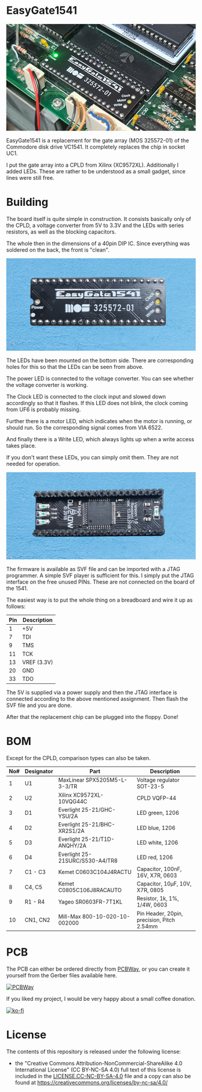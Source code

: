# EasyGate1541

![](https://github.com/DL2DW/EasyGate1541/blob/main/Images/EasyGate1541.jpg)



EasyGate1541 is a replacement for the gate array (MOS 325572-01) of the Commodore disk drive VC1541. It completely replaces the chip in socket UC1.

I put the gate array into a CPLD from Xilinx (XC9572XL). Additionally I added LEDs. These are rather to be understood as a small gadget, since lines were still free. 



# Building

The board itself is quite simple in construction. It consists basically only of the CPLD, a voltage converter from 5V to 3.3V and the LEDs with series resistors, as well as the blocking capacitors.

The whole then in the dimensions of a 40pin DIP IC. Since everything was soldered on the back, the front is "clean".

![](https://github.com/DL2DW/EasyGate1541/blob/main/Images/EasyGate1541_Top.jpg)



The LEDs have been mounted on the bottom side. There are corresponding holes for this so that the LEDs can be seen from above.

The power LED is connected to the voltage converter. You can see whether the voltage converter is working.

The Clock LED is connected to the clock input and slowed down accordingly so that it flashes. If this LED does not blink, the clock coming from UF6 is probably missing.

Further there is a motor LED, which indicates when the motor is running, or should run. So the corresponding signal comes from VIA 6522.

And finally there is a Write LED, which always lights up when a write access takes place.

If you don't want these LEDs, you can simply omit them. They are not needed for operation.

![](https://github.com/DL2DW/EasyGate1541/blob/main/Images/EasyGate1541_Bottom.jpg)



The firmware is available as SVF file and can be imported with a JTAG programmer. A simple SVF player is sufficient for this. I simply put the JTAG interface on the free unused PINs. These are not connected on the board of the 1541.

The easiest way is to put the whole thing on a breadboard and wire it up as follows:

| Pin  | Description |
| ---- | ----------- |
| 1    | +5V         |
| 7    | TDI         |
| 9    | TMS         |
| 11   | TCK         |
| 13   | VREF (3.3V) |
| 20   | GND         |
| 33   | TDO         |

The 5V is supplied via a power supply and then the JTAG interface is connected according to the above mentioned assignment. Then flash the SVF file and you are done.

After that the replacement chip can be plugged into the floppy. Done!



# BOM

Except for the CPLD, comparison types can also be taken. 

| No#  | Designator | Part                            | Description                                |
| ---- | ---------- | ------------------------------- | ------------------------------------------ |
| 1    | U1         | MaxLinear SPX5205M5-L-3-3/TR    | Voltage regulator SOT-23-5                 |
| 2    | U2         | Xilinx XC9572XL-10VQG44C        | CPLD VQFP-44                               |
| 3    | D1         | Everlight 25-21/GHC-YSU/2A      | LED green, 1206                            |
| 4    | D2         | Everlight 25-21/BHC-XR2S1/2A    | LED blue, 1206                             |
| 5    | D3         | Everlight 25-21/T1D-ANQHY/2A    | LED white, 1206                            |
| 6    | D4         | Everlight 25-21SURC/S530-A4/TR8 | LED red, 1206                              |
| 7    | C1 - C3    | Kemet C0603C104J4RACTU          | Capacitor, 100nF, 16V, X7R, 0603           |
| 8    | C4, C5     | Kemet C0805C106J8RACAUTO        | Capacitor, 10µF, 10V, X7R, 0805            |
| 9    | R1 - R4    | Yageo SR0603FR-7T1KL            | Resistor, 1k, 1%, 1/4W, 0603               |
| 10   | CN1, CN2   | Mill-Max 800-10-020-10-002000   | Pin Header, 20pin, precision, Pitch 2.54mm |



# PCB

The PCB can either be ordered directly from [PCBWay](https://www.pcbway.com/project/shareproject/EasyGate1541.html), or you can create it yourself from the Gerber files available here.

[![PCBWay](https://www.pcbway.com/project/img/images/frompcbway.png)](https://www.pcbway.com/project/shareproject/EasyGate1541.html)




If you liked my project, I would be very happy about a small coffee donation.

[![ko-fi](https://www.ko-fi.com/img/githubbutton_sm.svg)](https://ko-fi.com/R6R62T6RN)



# License

The contents of this repository is released under the following license:

- the "Creative Commons Attribution-NonCommercial-ShareAlike 4.0 International License" (CC BY-NC-SA 4.0) full text of this license is included in the [LICENSE.CC-NC-BY-SA-4.0](https://github.com/DL2DW/EasyGate1541/blob/main/LICENSE.CC-NC-BY-SA) file and a copy can also be found at https://creativecommons.org/licenses/by-nc-sa/4.0/
